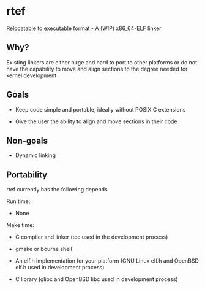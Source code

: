 rtef
====

Relocatable to executable format - A (WIP) x86_64-ELF linker

Why?
----

Existing linkers are either huge and hard to port to other platforms or do not have the capability to move and align sections to the degree needed for kernel development

Goals
-----

* Keep code simple and portable, ideally without POSIX C extensions

* Give the user the ability to align and move sections in their code

Non-goals
---------

* Dynamic linking

Portability
-----------

rtef currently has the following depends

Run time:

* None

Make time:

* C compiler and linker (tcc used in the development process)

* gmake or bourne shell

* An elf.h implementation for your platform (GNU Linux elf.h and OpenBSD elf.h used in development process)

* C library (glibc and OpenBSD libc used in development process)

